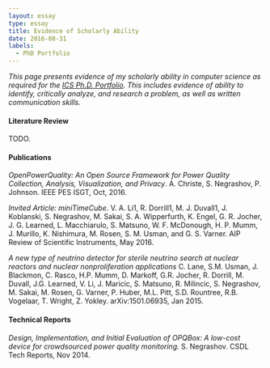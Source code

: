 ```yaml
---
layout: essay  
type: essay  
title: Evidence of Scholarly Ability  
date: 2016-08-31  
labels:
  - PhD Portfolio
---
```


*This page presents evidence of my scholarly ability in computer science as required for the [ICS Ph.D. Portfolio](http://www.ics.hawaii.edu/academics/graduate-degree-programs/ph-d-in-ics/#phd-portfolio). This includes evidence of ability to identify, critically analyze, and research a problem, as well as written communication skills.*

#### Literature Review
TODO.

#### Publications
*OpenPowerQuality: An Open Source Framework for Power Quality Collection, Analysis, Visualization, and Privacy*.
A. Christe, S. Negrashov, P. Johnson. 
IEEE PES ISGT, Oct, 2016. 

*Invited Article: miniTimeCube*.
V. A. Li1, R. Dorrill1, M. J. Duvall1, J. Koblanski, S. Negrashov, M. Sakai, S. A. Wipperfurth, K. Engel, G. R. Jocher, J. G. Learned, L. Macchiarulo, S. Matsuno, W. F. McDonough, H. P. Mumm, J. Murillo, K. Nishimura, M. Rosen, S. M. Usman, and G. S. Varner.
AIP Review of Scientific Instruments, May 2016.

*A new type of neutrino detector for sterile neutrino search at nuclear reactors and nuclear nonproliferation applications*
C. Lane, S.M. Usman, J. Blackmon, C. Rasco, H.P. Mumm, D. Markoff, G.R. Jocher, R. Dorrill, M. Duvall, J.G. Learned, V. Li, J. Maricic, S. Matsuno, R. Milincic, S. Negrashov, M. Sakai, M. Rosen, G. Varner, P. Huber, M.L. Pitt, S.D. Rountree, R.B. Vogelaar, T. Wright, Z. Yokley.
arXiv:1501.06935, Jan 2015.

#### Technical Reports

*Design, Implementation, and Initial Evaluation of OPQBox: A low-cost device for crowdsourced power quality monitoring.* S. Negrashov. CSDL Tech Reports, Nov 2014.
